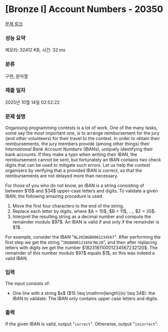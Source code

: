 # [Bronze I] Account Numbers - 20350 

[문제 링크](https://www.acmicpc.net/problem/20350) 

### 성능 요약

메모리: 32412 KB, 시간: 32 ms

### 분류

구현, 문자열

### 제출 일자

2025년 10월 14일 02:52:22

### 문제 설명

<p>Organising programming contests is a lot of work.  One of the many tasks, some say the most important one, is to arrange reimbursement for the jury (and other volunteers) for their travel to the contest. In order to obtain their reimbursements, the jury members provide (among other things) their <em>International Bank Account Number</em>s (IBANs), uniquely identifying their bank accounts.  If they make a typo when writing their IBAN, the reimbursement cannot be sent, but fortunately an IBAN contains two check digits that can be used to mitigate such errors.  Let us help the contest organisers by verifying that a provided IBAN is correct, so that the reimbursements are not delayed more than necessary.</p>

<p>For those of you who do not know, an IBAN is a string consisting of between $15$ and $34$ upper-case letters and digits.  To validate a given IBAN, the following amazing procedure is used. </p>

<ol>
	<li>Move the first four characters to the end of the string. </li>
	<li>Replace each letter by digits, where $A = 10$, $B = 11$, ..., $Z = 35$.</li>
	<li>Interpret the resulting string as a decimal number and compute the remainder modulo $97$. An IBAN is valid if and only if the remainder is $1$. </li>
</ol>

<p>For example, consider the IBAN "<code>NL20INGB0001234567</code>".  After performing the first step we get the string "<code>INGB0001234567NL20</code>", and then after replacing letters with digits we get the number $182316110001234567232120$.  The remainder of this number modulo $97$ equals $1$, so this was indeed a valid IBAN.</p>

### 입력 

 <p>The input consists of:</p>

<ul>
	<li>One line with a string $s$ ($15 \leq \mathrm{length}(s) \leq 34$): the IBAN to validate. The IBAN only contains upper case letters and digits.</li>
</ul>

### 출력 

 <p>If the given IBAN is valid, output "<code>correct</code>".  Otherwise, output "<code>incorrect</code>".</p>

